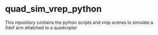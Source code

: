 # quad_sim_vrep_python
This repository contains the python scripts and vrep scenes to simulate a 3dof arm attatched to a quadcopter
